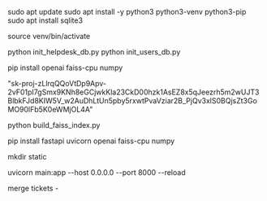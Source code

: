 sudo apt update
sudo apt install -y python3 python3-venv python3-pip
sudo apt install sqlite3

source venv/bin/activate

python init_helpdesk_db.py
python init_users_db.py

pip install openai faiss-cpu numpy

"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"

python build_faiss_index.py

pip install fastapi uvicorn openai faiss-cpu numpy

mkdir static


uvicorn main:app --host 0.0.0.0 --port 8000 --reload


merge tickets - 